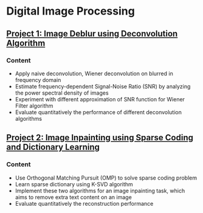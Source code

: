 # Digital Image Processing

## [Project 1: Image Deblur using Deconvolution Algorithm](https://github.com/Qiong-Hu/Digital_Image_Processing/blob/master/Project1)

### Content

- Apply naive deconvolution, Wiener deconvolution on blurred in frequency domain
- Estimate frequency-dependent Signal-Noise Ratio (SNR) by analyzing the power spectral density of images
- Experiment with different approximation of SNR function for Wiener Filter algorithm
- Evaluate quantitatively the performance of different deconvolution algorithms

## [Project 2: Image Inpainting using Sparse Coding and Dictionary Learning](https://github.com/Qiong-Hu/Digital_Image_Processing/blob/master/Project2)

### Content

- Use Orthogonal Matching Pursuit (OMP) to solve sparse coding problem
- Learn sparse dictionary using K-SVD algorithm
- Implement these two algorithms for an image inpainting task, which aims to remove extra text content on an image
- Evaluate quantitatively the reconstruction performance

